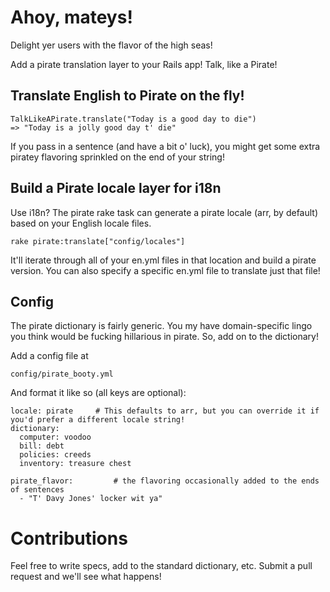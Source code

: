 Ahoy, mateys!
=====

Delight yer users with the flavor of the high seas!

Add a pirate translation layer to your Rails app! Talk, like a Pirate!

Translate English to Pirate on the fly!
----

    TalkLikeAPirate.translate("Today is a good day to die")
    => "Today is a jolly good day t' die"

If you pass in a sentence (and have a bit o' luck), you might get some extra piratey flavoring sprinkled on the end of your string!

Build a Pirate locale layer for i18n
----
Use i18n? The pirate rake task can generate a pirate locale (arr, by default) based on your English locale files.

    rake pirate:translate["config/locales"]

It'll iterate through all of your en.yml files in that location and build a pirate version. You can also specify a specific en.yml file to translate just that file!

Config
----
The pirate dictionary is fairly generic. You my have domain-specific lingo you think would be fucking hillarious in pirate. So, add on to the dictionary!

Add a config file at

    config/pirate_booty.yml

And format it like so (all keys are optional):

    locale: pirate     # This defaults to arr, but you can override it if you'd prefer a different locale string!
    dictionary:
      computer: voodoo
      bill: debt
      policies: creeds
      inventory: treasure chest

    pirate_flavor:         # the flavoring occasionally added to the ends of sentences
      - "T' Davy Jones' locker wit ya"

Contributions
=====
Feel free to write specs, add to the standard dictionary, etc. Submit a pull request and we'll see what happens!
